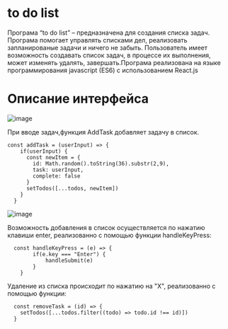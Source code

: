 to do list
========================
Програма “to do list” – предназначена для создания списка задач. Програма помогает управлять списками дел, реализовать запланированые задачи и ничего не забыть. Пользователь имеет возможность создавать список задач, в процессе их выполнения, может изменять удалять, завершать.Програма реализована на языке программирования javascript (ES6) c использованием React.js

Описание интерфейса
========================
![image](https://user-images.githubusercontent.com/65450885/145360143-23131eb9-2ee5-4bb0-bdd1-550cc9561d7c.png)

При вводе задач,функция AddTask добавляет задачу в список.
```  
const addTask = (userInput) => {
    if(userInput) {
      const newItem = {
        id: Math.random().toString(36).substr(2,9),
        task: userInput,
        complete: false
      }
      setTodos([...todos, newItem])
    }
  }
```
![image](https://user-images.githubusercontent.com/65450885/145360828-e0876023-82f6-4fe1-bb90-f51816391b0c.png)

Возможность добавления в список осуществляется по нажатию клавиши enter, реализованно с помощью функции handleKeyPress:
```  
  const handleKeyPress = (e) => {
        if(e.key === "Enter") {
            handleSubmit(e)
        }
    }
```
Удаление из списка происходит по нажатию на "X", реализованно с помощью функции:
```  
  const removeTask = (id) => {
    setTodos([...todos.filter((todo) => todo.id !== id)])
  }
```
